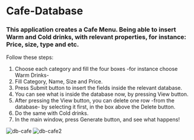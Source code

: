 # Cafe-Database
### This application creates a Cafe Menu. Being able to insert Warm and Cold drinks, with relevant properties, for instance: Price, size, type and etc.


Follow these steps:
1. Choose each category and fill the four boxes -for instance choose Warm Drinks-
2. Fill Category, Name, Size and Price.
3. Press Submit button to insert the fields inside the relevant database.
4. You can see what is inside the database now, by pressing View button.
5. After pressing the View button, you can delete one row -from the database- by selecting it first, in the box above the Delete button.
6. Do the same with Cold drinks.
7. In the main window, press Generate button, and see what happens!

![db-cafe](https://github.com/ParnianSrb/Cafe-Database/assets/82469872/a84c6200-f819-44bf-bb97-b2075bcf7d30)
![db-cafe2](https://github.com/ParnianSrb/Cafe-Database/assets/82469872/b2568314-2c96-4157-abb9-c06aecc4dbf4)

